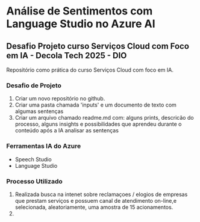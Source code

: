 # Análise de Sentimentos com Language Studio no Azure AI
## Desafio Projeto curso Serviços Cloud com Foco em IA - Decola Tech 2025 - DIO

Repositório como prática do curso Serviços Cloud com foco em IA.

### Desafio de Projeto
1. Criar um novo repositório no github.
2. Criar uma pasta chamada 'inputs' e um documento de texto com algumas sentenças
3. Criar um arquivo chamado readme.md com: alguns prints, descricão do processo, alguns insights e possibilidades que aprendeu durante o conteúdo após a IA analisar as sentenças

 ### Ferramentas IA do Azure
 - Speech Studio
 - Language Studio

### Processo Utilizado
1. Realizada busca na intenet sobre reclamaçoes / elogios de empresas que prestam serviços e possuem canal de atendimento on-line,e selecionada, aleatoriamente, uma amostra de 15 acionamentos.
2.  
